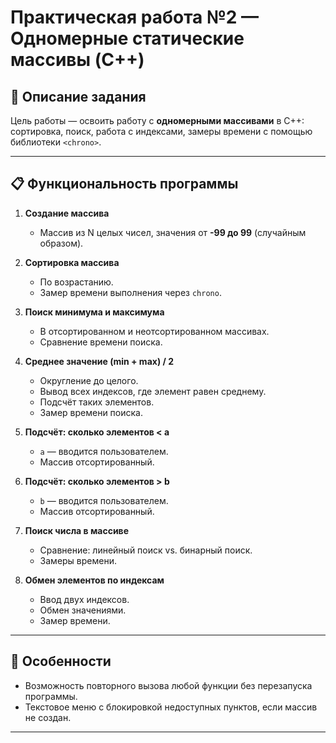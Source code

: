 # Практическая работа №2 — Одномерные статические массивы (C++)

## 🧪 Описание задания

Цель работы — освоить работу с **одномерными массивами** в C++: сортировка, поиск, работа с индексами, замеры времени с помощью библиотеки `<chrono>`.

---

## 📋 Функциональность программы

1. **Создание массива**
   - Массив из N целых чисел, значения от **-99 до 99** (случайным образом).

2. **Сортировка массива**
   - По возрастанию.
   - Замер времени выполнения через `chrono`.

3. **Поиск минимума и максимума**
   - В отсортированном и неотсортированном массивах.
   - Сравнение времени поиска.

4. **Среднее значение (min + max) / 2**
   - Округление до целого.
   - Вывод всех индексов, где элемент равен среднему.
   - Подсчёт таких элементов.
   - Замер времени поиска.

5. **Подсчёт: сколько элементов < a**
   - `a` — вводится пользователем.
   - Массив отсортированный.

6. **Подсчёт: сколько элементов > b**
   - `b` — вводится пользователем.
   - Массив отсортированный.

7. **Поиск числа в массиве**
   - Сравнение: линейный поиск vs. бинарный поиск.
   - Замеры времени.

8. **Обмен элементов по индексам**
   - Ввод двух индексов.
   - Обмен значениями.
   - Замер времени.

---

## 🔁 Особенности

- Возможность повторного вызова любой функции без перезапуска программы.
- Текстовое меню с блокировкой недоступных пунктов, если массив не создан.

---


